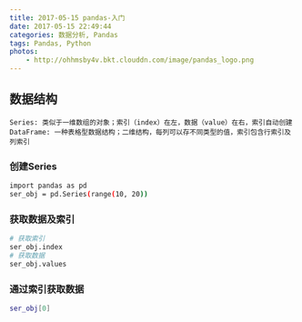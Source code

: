 ```yaml
---
title: 2017-05-15 pandas-入门
date: 2017-05-15 22:49:44
categories: 数据分析, Pandas
tags: Pandas, Python
photos:
    - http://ohhmsby4v.bkt.clouddn.com/image/pandas_logo.png
---
```

## 数据结构
```
Series: 类似于一维数组的对象；索引（index）在左，数据（value）在右，索引自动创建
DataFrame: 一种表格型数据结构；二维结构，每列可以存不同类型的值，索引包含行索引及列索引
```
### 创建Series
```bash
import pandas as pd
ser_obj = pd.Series(range(10, 20))

```
<!--more-->
### 获取数据及索引
```bash
# 获取索引
ser_obj.index
# 获取数据
ser_obj.values
```
### 通过索引获取数据
```bash
ser_obj[0]
```
